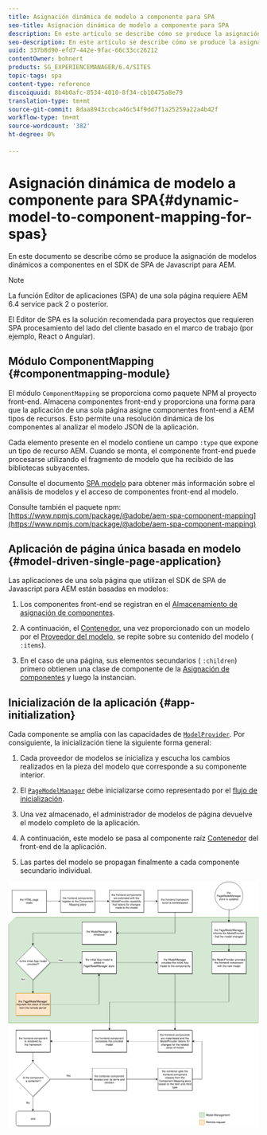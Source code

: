 ```yaml
---
title: Asignación dinámica de modelo a componente para SPA
seo-title: Asignación dinámica de modelo a componente para SPA
description: En este artículo se describe cómo se produce la asignación de modelos dinámicos a componentes en el SDK de SPA de JavaScript para AEM.
seo-description: En este artículo se describe cómo se produce la asignación de modelos dinámicos a componentes en el SDK de SPA de JavaScript para AEM.
uuid: 337b8d90-efd7-442e-9fac-66c33cc26212
contentOwner: bohnert
products: SG_EXPERIENCEMANAGER/6.4/SITES
topic-tags: spa
content-type: reference
discoiquuid: 8b4b0afc-8534-4010-8f34-cb10475a8e79
translation-type: tm+mt
source-git-commit: 8daa8943ccbca46c54f9dd7f1a25259a22a4b42f
workflow-type: tm+mt
source-wordcount: '382'
ht-degree: 0%

---
```



# Asignación dinámica de modelo a componente para SPA{#dynamic-model-to-component-mapping-for-spas}

En este documento se describe cómo se produce la asignación de modelos dinámicos a componentes en el SDK de SPA de Javascript para AEM.

>[!NOTE]
>La función Editor de aplicaciones (SPA) de una sola página requiere AEM 6.4 service pack 2 o posterior.
>
>El Editor de SPA es la solución recomendada para proyectos que requieren SPA procesamiento del lado del cliente basado en el marco de trabajo (por ejemplo, React o Angular).

## Módulo ComponentMapping {#componentmapping-module}

El módulo `ComponentMapping` se proporciona como paquete NPM al proyecto front-end. Almacena componentes front-end y proporciona una forma para que la aplicación de una sola página asigne componentes front-end a AEM tipos de recursos. Esto permite una resolución dinámica de los componentes al analizar el modelo JSON de la aplicación.

Cada elemento presente en el modelo contiene un campo `:type` que expone un tipo de recurso AEM. Cuando se monta, el componente front-end puede procesarse utilizando el fragmento de modelo que ha recibido de las bibliotecas subyacentes.

Consulte el documento [SPA modelo](/help/sites-developing/spa-blueprint.md) para obtener más información sobre el análisis de modelos y el acceso de componentes front-end al modelo.

Consulte también el paquete npm: [https://www.npmjs.com/package/@adobe/aem-spa-component-mapping](https://www.npmjs.com/package/@adobe/aem-spa-component-mapping)

## Aplicación de página única basada en modelo {#model-driven-single-page-application}

Las aplicaciones de una sola página que utilizan el SDK de SPA de Javascript para AEM están basadas en modelos:

1. Los componentes front-end se registran en el [Almacenamiento de asignación de componentes](/help/sites-developing/spa-dynamic-model-to-component-mapping.md#componentmapping-module).
1. A continuación, el [Contenedor](/help/sites-developing/spa-blueprint.md#container), una vez proporcionado con un modelo por el [Proveedor del modelo](/help/sites-developing/spa-blueprint.md#the-model-provider), se repite sobre su contenido del modelo ( `:items`).

1. En el caso de una página, sus elementos secundarios ( `:children`) primero obtienen una clase de componente de la [Asignación de componentes](/help/sites-developing/spa-blueprint.md#componentmapping) y luego la instancian.

## Inicialización de la aplicación {#app-initialization}

Cada componente se amplía con las capacidades de [ `ModelProvider`](/help/sites-developing/spa-blueprint.md#the-model-provider). Por consiguiente, la inicialización tiene la siguiente forma general:

1. Cada proveedor de modelos se inicializa y escucha los cambios realizados en la pieza del modelo que corresponde a su componente interior.
1. El [ `PageModelManager`](/help/sites-developing/spa-blueprint.md#pagemodelmanager) debe inicializarse como representado por el [flujo de inicialización](/help/sites-developing/spa-blueprint.md).

1. Una vez almacenado, el administrador de modelos de página devuelve el modelo completo de la aplicación.
1. A continuación, este modelo se pasa al componente raíz [Contenedor](/help/sites-developing/spa-blueprint.md#container) del front-end de la aplicación.
1. Las partes del modelo se propagan finalmente a cada componente secundario individual.

![app_model_initialize](assets/app_model_initialization.png)

